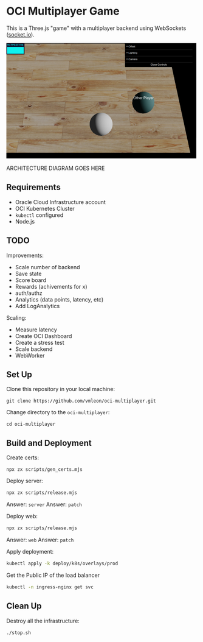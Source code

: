 # OCI Multiplayer Game

This is a Three.js "game" with a multiplayer backend using WebSockets ([socket.io](https://socket.io/)).

![Screenshot](images/screenshot.png)

ARCHITECTURE DIAGRAM GOES HERE

## Requirements

- Oracle Cloud Infrastructure account
- OCI Kubernetes Cluster
- `kubectl` configured
- Node.js

## TODO

Improvements:

- Scale number of backend
- Save state
- Score board
- Rewards (achivements for x)
- auth/authz
- Analytics (data points, latency, etc)
- Add LogAnalytics

Scaling:

- Measure latency
- Create OCI Dashboard
- Create a stress test
- Scale backend
- WebWorker

## Set Up

Clone this repository in your local machine:

```
git clone https://github.com/vmleon/oci-multiplayer.git
```

Change directory to the `oci-multiplayer`:

```
cd oci-multiplayer
```

## Build and Deployment

Create certs:
```
npx zx scripts/gen_certs.mjs
```

Deploy server:
```bash
npx zx scripts/release.mjs
```

Answer: `server`
Answer: `patch`

Deploy web:
```bash
npx zx scripts/release.mjs
```

Answer: `web`
Answer: `patch`

Apply deployment:
```bash
kubectl apply -k deploy/k8s/overlays/prod
```

Get the Public IP of the load balancer
```bash
kubectl -n ingress-nginx get svc
```


## Clean Up

Destroy all the infrastructure:

```
./stop.sh
```
